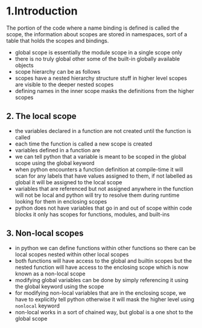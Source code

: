 # 1.Introduction 

The portion of the code where a name binding is defined is called the scope, the information about scopes are stored in namespaces, sort of a table that holds the scopes and bindings. 

* global scope is essentially the module scope in a single scope only
* there is no truly global other some of the built-in globally available objects 
* scope hierarchy can be as follows
* scopes have a nested hierarchy structure stuff in higher level scopes are visible to the deeper nested  scopes 
* defining names in the inner scope masks the definitions from the higher scopes 

## 2. The local scope

* the variables declared in a function are not created until the function is called
* each time the function is called a new scope is created 
* variables defined in a function are 
* we can tell python that a variable is meant to be scoped in the global scope using the global keyword 
* when python encounters  a function definition at compile-time it will scan for any labels that have values assigned to them, if not labelled as global it will be assigned to the local scope
* variables that are referenced but not assigned anywhere in the function will not be local and python will try to resolve them during runtime looking for them in enclosing scopes 
* python does not have variables that go in and out of scope within code blocks it only has scopes for functions, modules, and built-ins

## 3. Non-local scopes 

* in python we can define functions within other functions so there can be local scopes nested within other local scopes
* both functions will have access to the global and builtin scopes but the nested function will have access to the enclosing scope which is now known as a non-local scope 
* modifying global variables can be done by simply referencing it using the global keyword using the scope
* for modifying non-local variables that are in the enclosing scope, we have to explicitly tell python otherwise it will mask the higher level using `nonlocal` keyword 
* non-local works in a sort of chained way, but global is a one shot to the global scope
 
